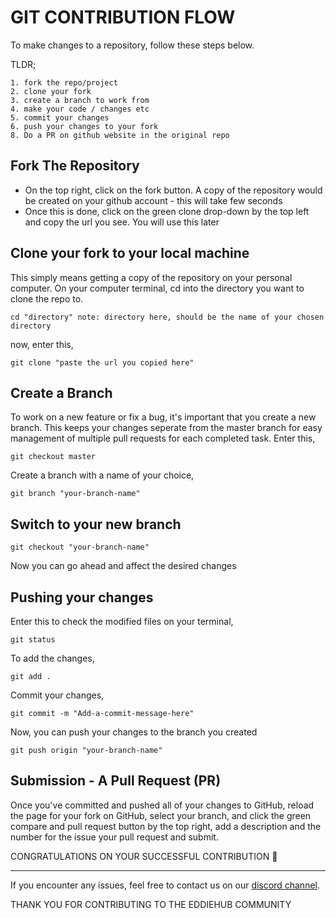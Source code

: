 # GIT CONTRIBUTION FLOW

To make changes to a repository, follow these steps below.

TLDR;

```
1. fork the repo/project
2. clone your fork
3. create a branch to work from
4. make your code / changes etc
5. commit your changes
6. push your changes to your fork
8. Do a PR on github website in the original repo
```

## Fork The Repository
- On the top right, click on the fork button. A copy of the repository would be created on your github account - this will take few seconds
- Once this is done, click on the green clone drop-down by the top left and copy the url you see. You will use this later

## Clone your fork to your local machine
This simply means getting a copy of the repository on your personal computer.
On your computer terminal, cd into the directory you want to clone the repo to.
```
cd "directory" note: directory here, should be the name of your chosen directory
```
now, enter this,
```
git clone "paste the url you copied here"
```

## Create a Branch
To work on a new feature or fix a bug, it's important that you create a new branch. This keeps your changes seperate from the master branch for easy management of multiple pull requests for each completed task.
Enter this,
```
git checkout master
```
Create a branch with a name of your choice,
```
git branch "your-branch-name"
```

## Switch to your new branch
```
git checkout "your-branch-name"
```

Now you can go ahead and affect the desired changes

## Pushing your changes
Enter this to check the modified files on your terminal,
```
git status
```
To add the changes,
```
git add .
```
Commit your changes,
```
git commit -m "Add-a-commit-message-here"
```
Now, you can push your changes to the branch you created
```
git push origin "your-branch-name"
```
## Submission - A Pull Request (PR)
Once you've committed and pushed all of your changes to GitHub, reload the page for your fork on GitHub, select your branch, and click the green compare and pull request button by the top right, add a description and the number for the issue your pull request and submit.

CONGRATULATIONS ON YOUR SUCCESSFUL CONTRIBUTION :balloon:

---

If you encounter any issues, feel free to contact us on our [discord channel](https://discord.com/invite/jZQs6Wu).

THANK YOU FOR CONTRIBUTING TO THE EDDIEHUB COMMUNITY
